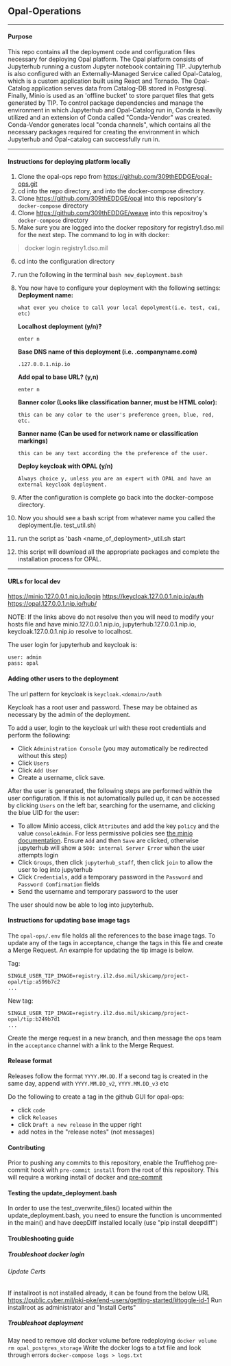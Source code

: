 ## Opal-Operations
---
#### Purpose

This repo contains all the deployment code and configuration files necessary for deploying Opal platform. The Opal platform consists of Jupyterhub running a custom Jupyter notebook containing TIP. Jupyterhub is also configured with an Externally-Managed Service called Opal-Catalog, which is a custom application built using React and Tornado. The Opal-Catalog application serves data from Catalog-DB stored in Postgresql. Finally, Minio is used as an 'offline bucket' to store parquet files that gets generated by TIP. To control package dependencies and manage the environment in which Jupyterhub and Opal-Catalog run in, Conda is heavily utilized and an extension of Conda called "Conda-Vendor" was created. Conda-Vendor generates local "conda channels", which contains all the necessary packages required for creating the environment in which Jupyterhub and Opal-catalog can successfully run in.

---

#### Instructions for deploying platform locally

1. Clone the opal-ops repo from https://github.com/309thEDDGE/opal-ops.git
2. cd into the repo directory, and into the docker-compose directory.
3. Clone https://github.com/309thEDDGE/opal into this repository's `docker-compose` directory
4. Clone https://github.com/309thEDDGE/weave into this repositroy's `docker-compose` directory
5. Make sure you are logged into the docker repository for registry1.dso.mil for the next step.
The command to log in with docker:
>docker login registry1.dso.mil

6. cd into the configuration directory 
7. run the following in the terminal `bash new_deployment.bash`
8.  You now have to configure your deployment with the following settings:
    **Deployment name:** 

        what ever you choice to call your local depolyment(i.e. test, cui, etc)
    **Localhost deployment (y/n)?** 

        enter n
    **Base DNS name of this deployment (i.e. .companyname.com)**

        .127.0.0.1.nip.io 
    **Add opal to base URL? (y,n)**

        enter n
    **Banner color (Looks like classification banner, must be HTML color):**

        this can be any color to the user's preference green, blue, red, etc.
    **Banner name (Can be used for network name or classification markings)**

        this can be any text according the the preference of the user.
    **Deploy keycloak with OPAL (y/n)**
    
        Always choice y, unless you are an expert with OPAL and have an external keycloak deployment.
9. After the configuration is complete go back into the docker-compose directory.
10. Now you should see a bash script from whatever name you called the deployment.(ie. test_util.sh)
11. run the script as 'bash <name_of_deployment>_util.sh start
12. this script will download all the appropriate packages and complete the installation process for OPAL.
---

#### URLs for local dev

https://minio.127.0.0.1.nip.io/login
https://keycloak.127.0.0.1.nip.io/auth
https://opal.127.0.0.1.nip.io/hub/

NOTE: If the links above do not resolve then you will need to modify your hosts file and have minio.127.0.0.1.nip.io, jupyterhub.127.0.0.1.nip.io, keycloak.127.0.0.1.nip.io resolve to localhost.

The user login for jupyterhub and keycloak is:

```
user: admin
pass: opal
```


#### Adding other users to the deployment

The url pattern for keycloak is `keycloak.<domain>/auth`

Keycloak has a root user and password. These may be obtained as necessary by the admin of the deployment.

To add a user, login to the keycloak url with these root credentials and perform the following:

- Click `Administration Console` (you may automatically be redirected without this step)
- Click `Users`
- Click `Add User`
- Create a username, click save.

After the user is generated, the following steps are performed within the user configuration. If this is not automatically pulled up, it can be accessed by clicking `Users` on the left bar, searching for the username, and clicking the blue UID for the user:

- To allow Minio access, click `Attributes` and add the key `policy` and the value `consoleAdmin`. For less permissive policies see [the minio documentation](https://docs.min.io/minio/baremetal/security/minio-identity-management/policy-based-access-control.html). Ensure `Add` and then `Save` are clicked, otherwise jupyterhub will show a `500: internal Server Error` when the user attempts login
- Click `Groups`, then click `jupyterhub_staff`, then click `join` to allow the user to log into jupyterhub
- Click `Credentials`, add a temporary password in the `Password` and `Password Comfirmation` fields
- Send the username and temporary password to the user

The user should now be able to log into jupyterhub.


#### Instructions for updating base image tags

The `opal-ops/.env` file holds all the references to the base image
tags. To update any of the tags in acceptance, change the tags in this
file and create a Merge Request. An example for updating the tip image is below.

Tag:
```
SINGLE_USER_TIP_IMAGE=registry.il2.dso.mil/skicamp/project-opal/tip:a599b7c2
...
```

New tag:
```
SINGLE_USER_TIP_IMAGE=registry.il2.dso.mil/skicamp/project-opal/tip:b249b7d1
...
```

Create the merge request in a new branch, and then message the ops
team in the `acceptance` channel with a link to the Merge Request.


#### Release format

Releases follow the format `YYYY.MM.DD`.
If a second tag is created in the same day, append with `YYYY.MM.DD_v2`, `YYYY.MM.DD_v3` etc

Do the following to create a tag in the github GUI for opal-ops:

- click `code` 
- click `Releases`
- click `Draft a new release` in the upper right
- add notes in the "release notes" (not messages)

#### Contributing

Prior to pushing any commits to this repository, enable the Trufflehog pre-commit hook with `pre-commit install` from the root of this repository. This will require a working install of docker and [pre-commit](https://pre-commit.com/)

#### Testing the update_deployment.bash

In order to use the test_overwrite_files() located within the update_deployment.bash, you need to ensure the function is uncommented in the main()
and have deepDiff installed locally (use "pip install deepdiff")

#### Troubleshooting guide
##### Troubleshoot docker login
###### Update Certs
If installroot is not installed already, it can be found from the below URL 
https://public.cyber.mil/pki-pke/end-users/getting-started/#toggle-id-1
Run installroot as administrator and "Install Certs"

##### Troubleshoot deployment
May need to remove old docker volume before redeploying 
`docker volume rm opal_postgres_storage` 
Write the docker logs to a txt file and look through errors
`docker-compose logs > logs.txt`